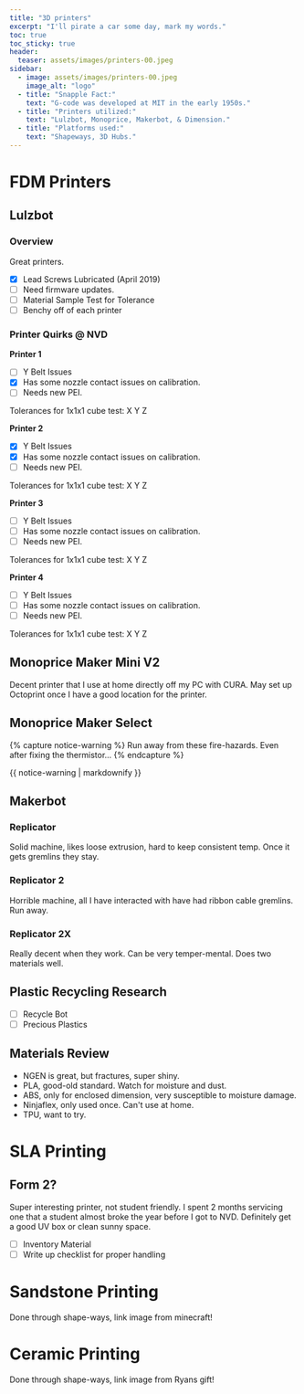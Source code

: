 ```yaml
---
title: "3D printers"
excerpt: "I'll pirate a car some day, mark my words."
toc: true
toc_sticky: true
header:
  teaser: assets/images/printers-00.jpeg
sidebar:
  - image: assets/images/printers-00.jpeg
    image_alt: "logo"
  - title: "Snapple Fact:"    
    text: "G-code was developed at MIT in the early 1950s."
  - title: "Printers utilized:"
    text: "Lulzbot, Monoprice, Makerbot, & Dimension."
  - title: "Platforms used:"
    text: "Shapeways, 3D Hubs."
---
```


# FDM Printers

## Lulzbot

### Overview

Great printers.
- [x] Lead Screws Lubricated (April 2019)
- [ ] Need firmware updates.
- [ ] Material Sample Test for Tolerance
- [ ] Benchy off of each printer

### Printer Quirks @ NVD

**Printer 1**
- [ ] Y Belt Issues
- [x] Has some nozzle contact issues on calibration.
- [ ] Needs new PEI.

Tolerances for 1x1x1 cube test: X Y Z

**Printer 2**

- [x] Y Belt Issues
- [x] Has some nozzle contact issues on calibration.
- [ ] Needs new PEI.

Tolerances for 1x1x1 cube test: X Y Z

**Printer 3**

- [ ] Y Belt Issues
- [ ] Has some nozzle contact issues on calibration.
- [ ] Needs new PEI.

Tolerances for 1x1x1 cube test: X Y Z

**Printer 4**

- [ ] Y Belt Issues
- [ ] Has some nozzle contact issues on calibration.
- [ ] Needs new PEI.

Tolerances for 1x1x1 cube test: X Y Z

## Monoprice Maker Mini V2

Decent printer that I use at home directly off my PC with CURA. May set up Octoprint once I have a good location for the printer.

## Monoprice Maker Select

{% capture notice-warning %}
Run away from these fire-hazards. Even after fixing the thermistor...
{% endcapture %}
<div class="notice">{{ notice-warning | markdownify }}</div>

## Makerbot

### Replicator
Solid machine, likes loose extrusion, hard to keep consistent temp. Once it gets gremlins they stay.

### Replicator 2
Horrible machine, all I have interacted with have had ribbon cable gremlins. Run away.

### Replicator 2X
Really decent when they work. Can be very temper-mental. Does two materials well.

## Plastic Recycling Research

- [ ] Recycle Bot
- [ ] Precious Plastics

## Materials Review

- NGEN is great, but fractures, super shiny.
- PLA, good-old standard. Watch for moisture and dust.
- ABS, only for enclosed dimension, very susceptible to moisture damage.
- Ninjaflex, only used once. Can't use at home.
- TPU, want to try.

# SLA Printing

## Form 2?
Super interesting printer, not student friendly. I spent 2 months servicing one that a student almost broke the year before I got to NVD. Definitely get a good UV box or clean sunny space.

- [ ] Inventory Material
- [ ] Write up checklist for proper handling

# Sandstone Printing
Done through shape-ways, link image from minecraft!

# Ceramic Printing
Done through shape-ways, link image from Ryans gift!
